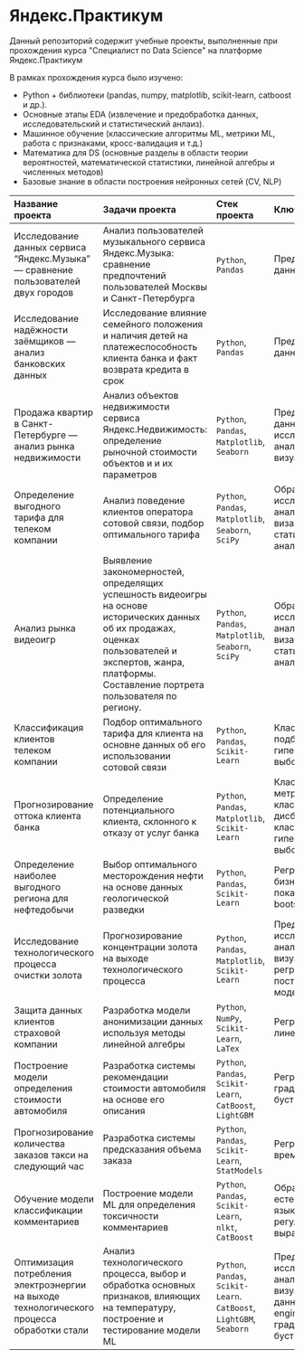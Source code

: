 # Яндекс.Практикум
Данный репозиторий содержит учебные проекты, выполненные при прохождения курса "Специалист по Data Science" на платформе Яндекс.Практикум

В рамках прохождения курса было изучено:
* Python + библиотеки (pandas, numpy, matplotlib, scikit-learn, catboost и др.).
* Основные этапы EDA (извлечение и предобработка данных, исследовательский и статистический анлаиз).
* Машинное обучение (классические алгоритмы ML, метрики ML, работа с признаками, кросс-валидация и т.д.)
* Математика для DS (основные разделы в области теории вероятностей, математической статистики, линейной алгебры и численных методов)
* Базовые знание в области построения нейронных сетей (CV, NLP)

| Название проекта | Задачи проекта | Стек проекта  | Ключевые навыки |
| :----   |:-------------   | :-----                | :----  |
| Исследование данных сервиса “Яндекс.Музыка” — сравнение пользователей двух городов | Анализ пользователей музыкального сервиса Яндекс.Музыка: сравнение  предпочтений пользователей Москвы и Санкт-Петербурга | `Python`, `Pandas`| Предобработка данных |
| Исследование надёжности заёмщиков — анализ банковских данных | Исследование влияние семейного положения и наличия детей на платежеспособность клиента банка и факт возврата кредита в срок | `Python`, `Pandas`|  Предобработка данных |
| Продажа квартир в Санкт-Петербурге — анализ рынка недвижимости | Анализ объектов недвижимости сервиса Яндекс.Недвижимость: определение рыночной стоимости объектов и и их параметров |`Python`, `Pandas`, `Matplotlib`, `Seaborn`|  Предобработка данных, исследовательский анализ, визуализация |
| Определение выгодного тарифа для телеком компании   | Анализ поведение клиентов оператора сотовой связи, подбор оптимального тарифа | `Python`, `Pandas`, `Matplotlib`, `Seaborn`, `SciPy` | Обработка и исследовательский анализ данных, визаулизация, статистический анализ | 
| Анализ рынка видеоигр    | Выявление закономерностей, определящих успешность видеоигры на основе исторических данных об их продажах, оценках пользователей и экспертов, жанра, платформы. Составление портрета пользователя по региону.         |`Python`, `Pandas`, `Matplotlib`, `Seaborn`, `SciPy`|Обработка и исследовательский анализ данных, визаулизация, статистический анализ | 
| Классификация клиентов телеком компании    | Подбор оптимального тарифа для клиента на основне данных об его использовании сотовой связи         | `Python`, `Pandas`, `Scikit-Learn`| Классификация, подбор гиперпараметров, выбор модели ML |
| Прогнозирование оттока клиента банка    | Определение потенциального клиента, склонного к отказу от услуг банка |`Python`, `Pandas`, `Matplotlib`,  `Scikit-Learn`| Классификация, метрики классификации, дисбаланс классов, подбор гиперпараметров, выбор модели ML| 
| Определение наиболее выгодного региона для нефтедобычи   | Выбор оптимального месторождения нефти на основе данных геологической разведки         |  `Python`, `Pandas`, `Scikit-Learn`| Регрессия, анализ бизнес-показателей, bootstrap|
|Исследование технологического процесса очистки золота    |Прогнозирование концентрации золота на выходе технологического процесса|`Python`, `Pandas`, `Matplotlib`,  `Scikit-Learn`| Предобработка и исследовательский анализ данных, визуализации, регрессия, выбор и построение модели ML|
| Защита данных клиентов страховой компании   | Разработка модели анонимизации данных используя методы линейной алгебры  | `Python`, `NumPy`, `Scikit-Learn`, `LaTex` | Регрессия, линейная алгебра|
| Построение модели определения стоимости автомобиля| Разработка системы рекомендации стоимости автомобиля на основе его описания| `Python`, `Pandas`, `Scikit-Learn`, `CatBoost`, `LightGBM`| Регрессия, градиентный бустинг |
| Прогнозирование количества заказов такси на следующий час| Разработка системы предсказания объема заказа | `Python`, `Pandas`, `Scikit-Learn`, `StatModels`| Регрессия, временные ряды |
|Обучение модели классификации комментариев| Построение модели ML для определения токсичности комментариев| `Python`, `Pandas`, `Scikit-Learn`, `nlkt`, `CatBoost`| Обработка естественного языка, NLP, регулярные выражения| 
| Оптимизация потребления электроэнергии на выходе технологического процесса обработки стали| Анализ технологического процесса, выбор и обработка основных признаков, влияющих на температуру, построение и тестирование модели ML| `Python`, `Pandas`, `Scikit-Learn`. `CatBoost`, `LightGBM`, `Seaborn`| Предобработка и исследовательский анализ данных, визуализация данных, feature engineering, градиентный бустинг|
